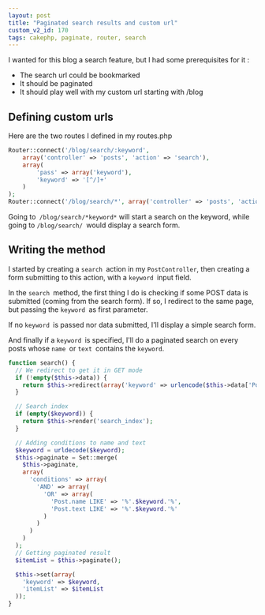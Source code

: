 ```yaml
---
layout: post
title: "Paginated search results and custom url"
custom_v2_id: 170
tags: cakephp, paginate, router, search
---
```


I wanted for this blog a search feature, but I had some prerequisites for it :

  * The search url could be bookmarked
  * It should be paginated
  * It should play well with my custom url starting with /blog

## Defining custom urls

Here are the two routes I defined in my routes.php


```php
Router::connect('/blog/search/:keyword',
    array('controller' => 'posts', 'action' => 'search'),
    array(
        'pass' => array('keyword'),
        'keyword' => '[^/]+'
    )
);
Router::connect('/blog/search/*', array('controller' => 'posts', 'action' => 'search'));
```

Going to` /blog/search/*keyword*` will start a search on the keyword, while
going to `/blog/search/ `would display a search form.

## Writing the method

I started by creating a `search `action in my `PostController`, then creating
a form submitting to this action, with a `keyword `input field.

In the `search `method, the first thing I do is checking if some POST data is
submitted (coming from the search form). If so, I redirect to the same page,
but passing the `keyword `as first parameter.

If no `keyword `is passed nor data submitted, I'll display a simple search
form.

And finally if a `keyword `is specified, I'll do a paginated search on every
posts whose `name `or `text `contains the `keyword`.


```php
function search() {
  // We redirect to get it in GET mode
  if (!empty($this->data)) {
    return $this->redirect(array('keyword' => urlencode($this->data['Post']['keyword'])));
  }

  // Search index
  if (empty($keyword)) {
    return $this->render('search_index');
  }

  // Adding conditions to name and text
  $keyword = urldecode($keyword);
  $this->paginate = Set::merge(
    $this->paginate,
    array(
      'conditions' => array(
        'AND' => array(
          'OR' => array(
            'Post.name LIKE' => '%'.$keyword.'%',
            'Post.text LIKE' => '%'.$keyword.'%'
          )
        )
      )
    )
  );
  // Getting paginated result
  $itemList = $this->paginate();

  $this->set(array(
    'keyword' => $keyword,
    'itemList' => $itemList
  ));
}
```



